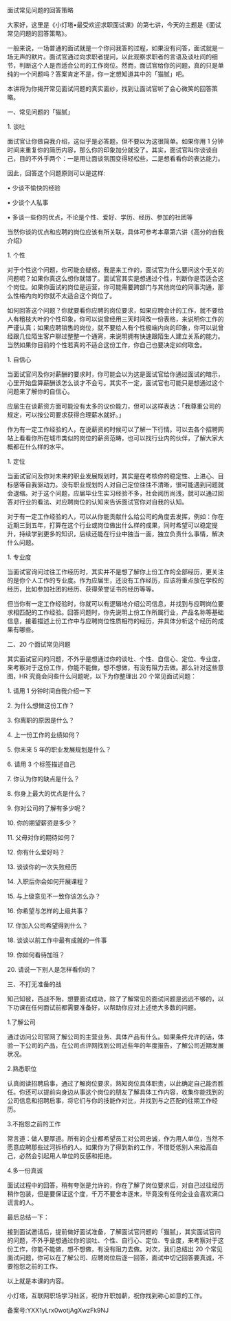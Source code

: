 面试常见问题的回答策略

大家好，这里是《小灯塔•最受欢迎求职面试课》的第七讲，今天的主题是《面试常见问题的回答策略》。

一般来说，一场普通的面试就是一个你问我答的过程，如果没有问答，面试就是一场无声的默片。面试官通过向求职者提问，以此观察求职者的言语及谈吐间的细节，判断这个人是否适合公司的工作岗位。然而，面试官给你的问题，真的只是单纯的一个问题吗？答案肯定不是，你一定想知道其中的「猫腻」吧。

本讲将为你揭开常见面试问题的真实面纱，找到让面试官听了会心微笑的回答策略。

一、常见问题的「猫腻」

1\. 谈吐

面试官让你做自我介绍，这似乎是必答题，但不要以为这很简单。如果你用 1 分钟时间来重复你的简历内容，那么你的印象加分就没了。其实，面试官叫你谈谈自己，目的不外乎两个：一是用让面谈氛围变得轻松些，二是想看看你的表达能力。

因此，回答这个问题原则可以是这样:

• 少谈不愉快的经验

• 少谈个人私事

• 多谈一些你的优点，不论是个性、爱好、学历、经历、参加的社团等

当然你谈的优点和应聘的岗位应该有所关联，具体可参考本章第六讲《高分的自我介绍》

1\. 个性

对于个性这个问题，你可能会疑惑，我是来工作的，面试官为什么要问这个无关的问题呢？如果你真这么想你就错了。面试官其实是想通过个性，判断你是否适合这个岗位。如果你面试的岗位是运营，你可能需要跨部门与其他岗位的同事沟通，那么性格内向的你就不太适合这个岗位了。

如何回答这个问题？你就要看你应聘的岗位要求，如果应聘会计的工作，就不要给人有粗枝大叶的个性印象，你可以说曾经用三天时间改一份表格，来说明你工作的严谨认真；如果应聘销售的岗位，就不要给人有个性极端内向的印象，你可以说曾经跟几位陌生客户聊过整整一个通宵，来说明拥有快速跟陌生人建立关系的能力。当然如果你目前的个性若真的不适合这份工作，你自己也要决定如何取舍。

1\. 自信心

当面试官问及你对薪酬的要求时，你可能会以为这是面试官给你通过面试的暗示，心里开始盘算薪酬该怎么谈才不会亏。其实不一定，面试官也可能只是想通过这个问题来了解你的自信心。

应届生在谈薪资方面可能没有太多的议价能力，但可以这样表达：「我尊重公司的规定，可以按公司要求获得合理薪水就好。」

作为有一定工作经验的人，在说薪资的时候可以了解一下行情。可以去各个招聘网站上看看你所在城市类似的岗位的薪资范畴，也可以找行业内的伙伴，了解大家大概都在什么样的水平。

1\. 定位

当面试官问及你对未来的职业发展规划时，其实是在考核你的稳定性、上进心、目标感等自我驱动力。没有职业规划的人对自己定位往往不清晰，很可能遇到问题就会退缩。对于这个问题，应届毕业生实习经验不多，社会阅历尚浅，就可以通过回答对行业的看法、对应聘岗位的认知来告诉面试官你对自我的认知。

对于有一定工作经验的人，可以从你能贡献什么给公司的角度去发挥，例如：你在近期三到五年，打算在这个行业或岗位做出什么样的成果，同时希望可以稳定提升，持续学到更多的知识，后续还能在行业中独当一面，独立负责什么事情，解决什么问题。

1\. 专业度

当面试官询问过往工作经历时，其实并不是想了解你上份工作的全部经历，更关注的是你个人工作的专业度。作为应届生，还没有工作经历，应该将重点放在学校的经历，比如参加社团的经历、获得荣誉证书的经历等等。

但当你有一定工作经验时，你就可以有逻辑地介绍公司信息，并找到与应聘岗位要求相匹配的工作经验。回答问题时，你先说明上份工作所属行业，产品名称等基础信息，接着描述上份工作中与应聘岗位性质相符的经历，并具体分析这个经历的成果有哪些。

二、20 个面试常见问题

其实面试官问的问题，不外乎是想通过你的谈吐、个性、自信心、定位、专业度，来考察对于这份工作，你能不能做，想不想做，有没有阻力去做。那么针对这些意图，HR 究竟会问些什么问题呢，以下为你整理出 20 个常见面试问题：

1\. 请用 1 分钟时间自我介绍一下

2\. 为什么想做这份工作？

3\. 你离职的原因是什么？

4\. 上一份工作的业绩如何？

5\. 你未来 5 年的职业发展规划是什么？

6\. 请用 3 个标签描述自己

7\. 你认为你的缺点是什么？

8\. 你身上最大的优点是什么？

9\. 你对公司的了解有多少呢？

10\. 你的期望薪资是多少？

11\. 父母对你的期待如何？

12\. 你有什么爱好吗？

13\. 谈谈你的一次失败经历

14\. 入职后你会如何开展课程？

15\. 与上级意见不一致你该怎么办？

16\. 你希望与怎样的上级共事？

17\. 你加入公司希望得到什么？

18\. 谈谈以前工作中最有成就的一件事

19\. 你如何看待加班？

20\. 请说一下别人是怎样看你的？

三、不打无准备的战

知己知彼，百战不殆，想要面试成功，除了了解常见的面试问题是远远不够的，以下功课在任何面试前都需要准备好，以帮助你应对上述绝大多数的问题。

1.了解公司

通过访问公司官网了解公司的主营业务、具体产品有什么。如果条件允许的话，体验一下公司的产品，在公司点评网找到公司近些年的年度报告，了解公司近期发展状况。

2.熟悉职位

认真阅读招聘启事，通过了解岗位要求，熟知岗位具体职责，以此确定自己能否胜任。你还可以提前向身边从事这个岗位的朋友了解具体工作内容，收集你能找到的公司信息和招聘启事，将它们与你的技能作对比，并找到与之匹配的往期工作经历。

3.不抱怨之前的工作

常言道：做人要厚道。所有的企业都希望员工对公司忠诚，作为用人单位，当然不愿意应聘那些过河拆桥的人。如果你为了得到新的工作，不惜贬低别人来抬高自己，必然会引起用人单位的反感和拒绝。

4.多一份真诚

面试过程中的回答，稍有夸张是允许的，你在了解了岗位要求后，对自己过往经历稍作包装，但是要保证这个度，千万不要舍本逐末，毕竟没有任何企业会喜欢满口谎言的人。

最后总结一下：

接到面试邀请后，提前做好面试准备，了解面试官问题的「猫腻」，其实面试官问的问题，不外乎是想通过你的谈吐、个性、自行心、定位、专业度，来考察对于这份工作，你能不能做，想不想做，有没有阻力去做。对次，我们总结出 20 个常见面试问题，你可以在了解公司、应聘岗位后逐一回答，面试中切记回答要真诚，不要抱怨之前的工作。

以上就是本课的内容。

小灯塔，互联网职场学习社区，祝你升职加薪，祝你找到称心如意的工作。

备案号:YXX1yLrx0wotjAgXwzFk9NJ
